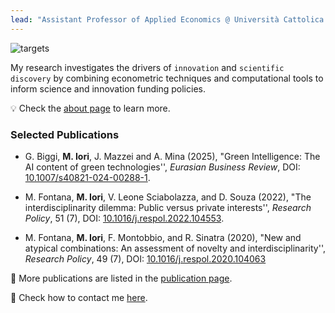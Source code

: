 ```yaml
---
lead: "Assistant Professor of Applied Economics @ Università Cattolica del Sacro Cuore"
---
```

![targets](/images/Martina_Iori_photo.jpg) 

My research investigates the drivers of `innovation` and `scientific discovery` by combining econometric techniques and computational tools to inform science and innovation funding policies.

💡 Check the [about page](./about) to learn more.

### Selected Publications

- G. Biggi, **M. Iori**, J. Mazzei and A. Mina (2025), "Green Intelligence: The AI content of green technologies'', *Eurasian Business Review*,
DOI: [10.1007/s40821-024-00288-1](https://doi.org/10.1007/s40821-024-00288-1).

- M. Fontana, **M. Iori**, V. Leone Sciabolazza, and D. Souza (2022), "The interdisciplinarity dilemma: Public versus private interests'',
*Research Policy*, 51 (7), DOI: [10.1016/j.respol.2022.104553](https://doi.org/10.1016/j.respol.2022.104553).

- M. Fontana, **M. Iori**, F. Montobbio, and R. Sinatra (2020), "New and atypical combinations: An assessment of novelty and interdisciplinarity'',
*Research Policy*, 49 (7), DOI: [10.1016/j.respol.2020.104063](https://doi.org/10.1016/j.respol.2020.104063)

📖 More publications are listed in the [publication page](./publications).

📩 Check how to contact me [here](./contact).